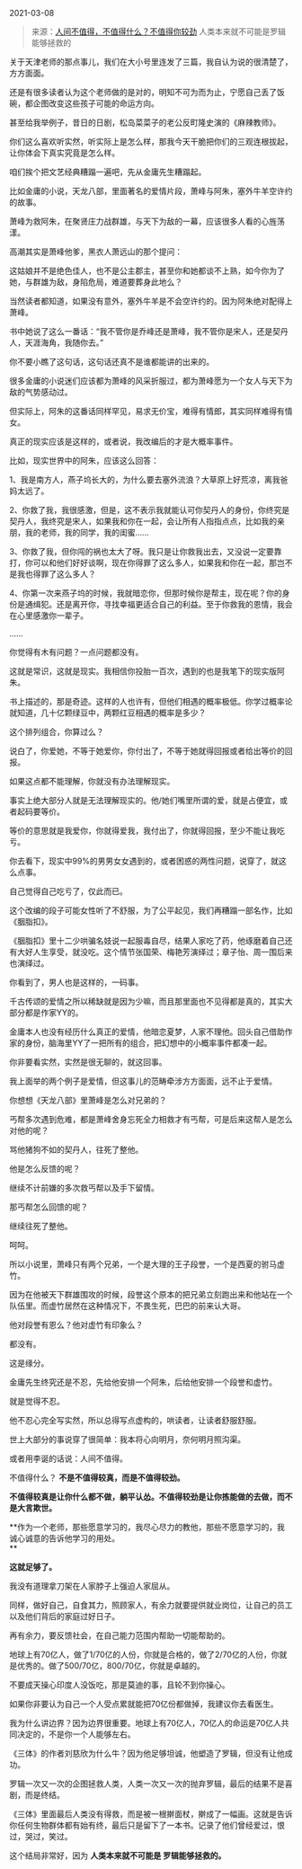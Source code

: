 2021-03-08

> 来源：[人间不值得，不值得什么？不值得你较劲](http://mp.weixin.qq.com/s?__biz=MzU3NDc5Nzc0NQ==&mid=2247500406&idx=1&sn=10fe3ee21a3007917a7e935a04c3c5d4&chksm=fd2e60a8ca59e9be6a83f8bd019d1d39e5c6db51a93d20a2a3cd7707880a6a242b8bdc68b876&scene=27#wechat_redirect)
> 人类本来就不可能是罗辑能够拯救的

关于天津老师的那点事儿，我们在大小号里连发了三篇，我自认为说的很清楚了，方方面面。  

  

还是有很多读者认为这个老师做的是对的，明知不可为而为止，宁愿自己丢了饭碗，都企图改变这些孩子可能的命运方向。  

  

甚至给我举例子，昔日的日剧，松岛菜菜子的老公反町隆史演的《麻辣教师》。

  

你们这么喜欢听实然，听实际上是怎么样，那我今天干脆把你们的三观连根拔起，让你体会下真实究竟是怎么样。  

  

咱们挨个把文艺经典糟蹋一遍吧，先从金庸先生糟蹋起。

  

比如金庸的小说，天龙八部，里面著名的爱情片段，萧峰与阿朱，塞外牛羊空许约的故事。

  

萧峰为救阿朱，在聚贤庄力战群雄，与天下为敌的一幕，应该很多人看的心旌荡漾。

  

高潮其实是萧峰他爹，黑衣人萧远山的那个提问：

  

这姑娘并不是绝色佳人，也不是公主郡主，甚至你和她都谈不上熟，如今你为了她，与群雄为敌，身陷危局，难道要葬身此地么？

  

当然读者都知道，如果没有意外，塞外牛羊是不会空许约的。因为阿朱绝对配得上萧峰。

  

书中她说了这么一番话：“我不管你是乔峰还是萧峰，我不管你是宋人，还是契丹人，天涯海角，我随你去。”

  

你不要小瞧了这句话，这句话还真不是谁都能讲的出来的。

  

很多金庸的小说迷们应该都为萧峰的风采折服过，都为萧峰愿为一个女人与天下为敌的气势感动过。

  

但实际上，阿朱的这番话同样罕见，易求无价宝，难得有情郎，其实同样难得有情女。

  

真正的现实应该是这样的，或者说，我改编后的才是大概率事件。

  

比如，现实世界中的阿朱，应该这么回答：

  

1、我是南方人，燕子坞长大的，为什么要去塞外流浪？大草原上好荒凉，离我爸妈太远了。  

  

2、你救了我，我很感激，但是，这不表示我就能认可你契丹人的身份，你终究是契丹人，我终究是宋人，如果我和你在一起，会让所有人指指点点，比如我的亲朋，我的老师，我的同学，我的闺蜜......

  

3、你救了我，但你闯的祸也太大了呀。我只是让你救我出去，又没说一定要靠打，你可以和他们好好谈啊，现在你得罪了这么多人，如果我和你在一起，那岂不是我也得罪了这么多人？

  

4、你第一次来燕子坞的时候，我就暗恋你，但那时候你是帮主，现在呢？你的身份是通缉犯。还是离开你，寻找幸福更适合自己的利益。至于你救我的恩情，我会在心里感激你一辈子。

......

  

你觉得有木有问题？一点问题都没有。

  

这就是常识，这就是现实。我相信你投胎一百次，遇到的也是我笔下的现实版阿朱。

  

书上描述的，那是奇迹。这样的人也许有，但他们相遇的概率极低。你学过概率论就知道，几十亿颗绿豆中，两颗红豆相遇的概率是多少？  

  

这个排列组合，你算过么？

  

说白了，你爱她，不等于她爱你，你付出了，不等于她就得回报或者给出等价的回报。

  

如果这点都不能理解，你就没有办法理解现实。

  

事实上绝大部分人就是无法理解现实的。他/她们嘴里所谓的爱，就是占便宜，或者起码要等价。

  

等价的意思就是我爱你，你就得爱我，我付出了，你就得回报，至少不能让我吃亏。

  

你去看下，现实中99%的男男女女遇到的，或者困惑的两性问题，说穿了，就这么点事。

  

自己觉得自己吃亏了，仅此而已。

  

这个改编的段子可能女性听了不舒服，为了公平起见，我们再糟蹋一部名作，比如《胭脂扣》。

  

《胭脂扣》里十二少哄骗名妓说一起服毒自尽，结果人家吃了药，他琢磨着自己还有大好人生享受，就没吃。这个情节张国荣、梅艳芳演绎过；章子怡、周一围后来也演绎过。

  

你看到了，男人也是这样的，一码事。

  

千古传颂的爱情之所以稀缺就是因为少嘛，而且那里面也不见得都是真的，其实大部分都是作家YY的。

  

金庸本人也没有经历什么真正的爱情，他暗恋夏梦，人家不理他。回头自己借助作家的身份，脑海里YY了一把所有的组合，把幻想中的小概率事件都凑一起。

  

你非要看实然，实然是很无聊的，就这回事。

  

我上面举的两个例子是爱情，但这事儿的范畴牵涉方方面面，远不止于爱情。

  

你想想《天龙八部》里萧峰是怎么对兄弟的？

  

丐帮多次遇到危难，都是萧峰舍身忘死全力相救才有丐帮，可是后来这帮人是怎么对他的呢？

  

骂他猪狗不如的契丹人，往死了整他。

  

他是怎么反馈的呢？

  

继续不计前嫌的多次救丐帮以及手下留情。

  

那丐帮怎么回馈的呢？

  

继续往死了整他。

  

呵呵。

  

所以小说里，萧峰只有两个兄弟，一个是大理的王子段誉，一个是西夏的驸马虚竹。

  

因为在他被天下群雄围攻的时候，段誉这个原本的把兄弟立刻跑出来和他站在一个队伍里。而虚竹居然在这种情况下，不畏生死，巴巴的前来认大哥。

  

他对段誉有恩么？他对虚竹有印象么？

  

都没有。

  

这是缘分。

  

金庸先生终究还是不忍，先给他安排一个阿朱，后给他安排一个段誉和虚竹。

  

就是觉得不忍。

  

他不忍心完全写实然，所以总得写点虚构的，哄读者，让读者舒服舒服。

  

世上大部分的事说穿了很简单：我本将心向明月，奈何明月照沟渠。

  

或者用李诞的话说：人间不值得。

  

不值得什么？ **不是不值得较真，而是不值得较劲。**

  

 **不值得较真是让你什么都不做，躺平认怂。不值得较劲是让你拣能做的去做，而不是大言欺世。**

  

 **作为一个老师，那些愿意学习的，我尽心尽力的教他，那些不愿意学习的，我诚心诚意的告诉他学习的用处。  
**

  

 **这就足够了。**

  

我没有道理拿刀架在人家脖子上强迫人家屈从。  

  

同样，做好自己，自食其力，照顾家人，有余力就要提供就业岗位，让自己的员工以及他们背后的家庭过好日子。

  

再有余力，要反馈社会，在自己能力范围内帮助一切能帮助的。

  

地球上有70亿人，做了1/70亿的人份，你就是合格的，做了2/70亿的人份，你就是优秀的。做了500/70亿，800/70亿，你就是卓越的。

  

不要成天操心印度人没饭吃，那是莫迪的事，且轮不到你操心。  

  

如果你非要认为自己一个人受点累就能把70亿份都做掉，我建议你去看医生。

  

我为什么讲边界？因为边界很重要。地球上有70亿人，70亿人的命运是70亿人共同决定的，不是你一个人能够左右。

  

《三体》的作者刘慈欣为什么牛？因为他足够坦诚，他塑造了罗辑，但没有让他成功。

  

罗辑一次又一次的企图拯救人类，人类一次又一次的抛弃罗辑，最后的结果不是喜剧，而是终结。

  

《三体》里面最后人类没有得救，而是被一根擀面杖，擀成了一幅画。这就是告诉你任何生物群体都有始有终，最后只是留下了一本书。记录了他们曾经爱过，恨过，哭过，笑过。

  

这个结局非常好，因为 **人类本来就不可能是 罗辑能够拯救的。**


